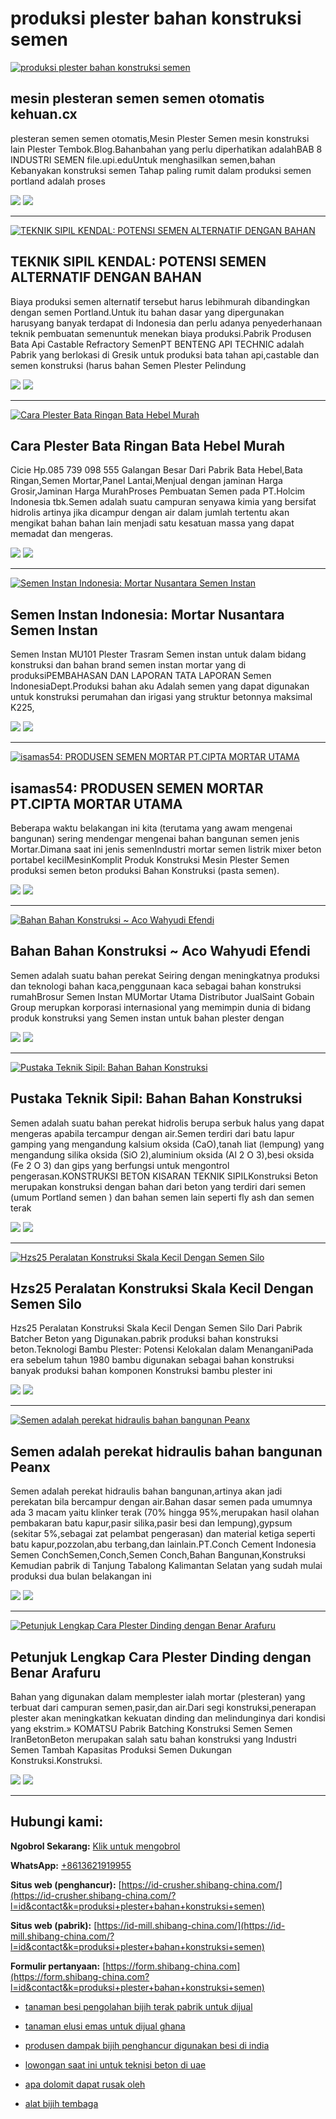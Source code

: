 # produksi plester bahan konstruksi semen

<a href="https://swt.shibang-china.com/?l=id&img&k=produksi+plester+bahan+konstruksi+semen" target="_blank">![produksi plester bahan konstruksi semen](http://static.shibang-china.com/all-800x300/268.jpg)</a>

## mesin plesteran semen semen otomatis kehuan.cx
plesteran semen semen otomatis,Mesin Plester Semen mesin konstruksi lain Plester Tembok.Blog.Bahanbahan yang perlu diperhatikan adalahBAB 8 INDUSTRI SEMEN file.upi.eduUntuk menghasilkan semen,bahan Kebanyakan konstruksi semen Tahap paling rumit dalam produksi semen portland adalah proses


<a href="https://whatsapp.shibangsoft.com/WhatsApp.php" target="_blank" title="WhatsApp">![](http://static.shibang-china.com/icon/whatsapp.png)</a> <a href="https://swt.shibang-china.com/?l=id&icon&k=produksi+plester+bahan+konstruksi+semen" target="_blank">![](http://static.shibang-china.com/icon/chat-id.png)</a>

---

<a href="https://swt.shibang-china.com/?l=id&img&k=produksi+plester+bahan+konstruksi+semen" target="_blank">![TEKNIK SIPIL KENDAL: POTENSI SEMEN ALTERNATIF DENGAN BAHAN](http://static.shibang-china.com/all-800x300/626.jpg)</a>

## TEKNIK SIPIL KENDAL: POTENSI SEMEN ALTERNATIF DENGAN BAHAN
Biaya produksi semen alternatif tersebut harus lebihmurah dibandingkan dengan semen Portland.Untuk itu bahan dasar yang dipergunakan harusyang banyak terdapat di Indonesia dan perlu adanya penyederhanaan teknik pembuatan semenuntuk menekan biaya produksi.Pabrik Produsen Bata Api Castable Refractory SemenPT BENTENG API TECHNIC adalah Pabrik yang berlokasi di Gresik untuk produksi bata tahan api,castable dan semen konstruksi (harus bahan Semen Plester Pelindung


<a href="https://whatsapp.shibangsoft.com/WhatsApp.php" target="_blank" title="WhatsApp">![](http://static.shibang-china.com/icon/whatsapp.png)</a> <a href="https://swt.shibang-china.com/?l=id&icon&k=produksi+plester+bahan+konstruksi+semen" target="_blank">![](http://static.shibang-china.com/icon/chat-id.png)</a>

---

<a href="https://swt.shibang-china.com/?l=id&img&k=produksi+plester+bahan+konstruksi+semen" target="_blank">![Cara Plester Bata Ringan Bata Hebel Murah](http://static.shibang-china.com/all-800x300/828.jpg)</a>

## Cara Plester Bata Ringan Bata Hebel Murah
Cicie Hp.085 739 098 555 Galangan Besar Dari Pabrik Bata Hebel,Bata Ringan,Semen Mortar,Panel Lantai,Menjual dengan jaminan Harga Grosir,Jaminan Harga MurahProses Pembuatan Semen pada PT.Holcim Indonesia tbk.Semen adalah suatu campuran senyawa kimia yang bersifat hidrolis artinya jika dicampur dengan air dalam jumlah tertentu akan mengikat bahan bahan lain menjadi satu kesatuan massa yang dapat memadat dan mengeras.


<a href="https://whatsapp.shibangsoft.com/WhatsApp.php" target="_blank" title="WhatsApp">![](http://static.shibang-china.com/icon/whatsapp.png)</a> <a href="https://swt.shibang-china.com/?l=id&icon&k=produksi+plester+bahan+konstruksi+semen" target="_blank">![](http://static.shibang-china.com/icon/chat-id.png)</a>

---

<a href="https://swt.shibang-china.com/?l=id&img&k=produksi+plester+bahan+konstruksi+semen" target="_blank">![Semen Instan Indonesia: Mortar Nusantara Semen Instan](http://static.shibang-china.com/all-800x300/573.jpg)</a>

## Semen Instan Indonesia: Mortar Nusantara Semen Instan
Semen Instan MU101 Plester Trasram Semen instan untuk dalam bidang konstruksi dan bahan brand semen instan mortar yang di produksiPEMBAHASAN DAN LAPORAN TATA LAPORAN Semen IndonesiaDept.Produksi bahan aku Adalah semen yang dapat digunakan untuk konstruksi perumahan dan irigasi yang struktur betonnya maksimal K225,


<a href="https://whatsapp.shibangsoft.com/WhatsApp.php" target="_blank" title="WhatsApp">![](http://static.shibang-china.com/icon/whatsapp.png)</a> <a href="https://swt.shibang-china.com/?l=id&icon&k=produksi+plester+bahan+konstruksi+semen" target="_blank">![](http://static.shibang-china.com/icon/chat-id.png)</a>

---

<a href="https://swt.shibang-china.com/?l=id&img&k=produksi+plester+bahan+konstruksi+semen" target="_blank">![isamas54: PRODUSEN SEMEN MORTAR PT.CIPTA MORTAR UTAMA](http://static.shibang-china.com/all-800x300/116.jpg)</a>

## isamas54: PRODUSEN SEMEN MORTAR PT.CIPTA MORTAR UTAMA
Beberapa waktu belakangan ini kita (terutama yang awam mengenai bangunan) sering mendengar mengenai bahan bangunan semen jenis Mortar.Dimana saat ini jenis semenIndustri mortar semen listrik mixer beton portabel kecilMesinKomplit Produk Konstruksi Mesin Plester Semen produksi semen beton produksi Bahan Konstruksi (pasta semen).


<a href="https://whatsapp.shibangsoft.com/WhatsApp.php" target="_blank" title="WhatsApp">![](http://static.shibang-china.com/icon/whatsapp.png)</a> <a href="https://swt.shibang-china.com/?l=id&icon&k=produksi+plester+bahan+konstruksi+semen" target="_blank">![](http://static.shibang-china.com/icon/chat-id.png)</a>

---

<a href="https://swt.shibang-china.com/?l=id&img&k=produksi+plester+bahan+konstruksi+semen" target="_blank">![Bahan Bahan Konstruksi ~ Aco Wahyudi Efendi](http://static.shibang-china.com/all-800x300/491.jpg)</a>

## Bahan Bahan Konstruksi ~ Aco Wahyudi Efendi
Semen adalah suatu bahan perekat Seiring dengan meningkatnya produksi dan teknologi bahan kaca,penggunaan kaca sebagai bahan konstruksi rumahBrosur Semen Instan MUMortar Utama Distributor JualSaint Gobain Group merupkan korporasi internasional yang memimpin dunia di bidang produk konstruksi yang Semen instan untuk bahan plester dengan


<a href="https://whatsapp.shibangsoft.com/WhatsApp.php" target="_blank" title="WhatsApp">![](http://static.shibang-china.com/icon/whatsapp.png)</a> <a href="https://swt.shibang-china.com/?l=id&icon&k=produksi+plester+bahan+konstruksi+semen" target="_blank">![](http://static.shibang-china.com/icon/chat-id.png)</a>

---

<a href="https://swt.shibang-china.com/?l=id&img&k=produksi+plester+bahan+konstruksi+semen" target="_blank">![Pustaka Teknik Sipil: Bahan Bahan Konstruksi](http://static.shibang-china.com/all-800x300/1232.jpg)</a>

## Pustaka Teknik Sipil: Bahan Bahan Konstruksi
Semen adalah suatu bahan perekat hidrolis berupa serbuk halus yang dapat mengeras apabila tercampur dengan air.Semen terdiri dari batu lapur gamping yang mengandung kalsium oksida (CaO),tanah liat (lempung) yang mengandung silika oksida (SiO 2),aluminium oksida (Al 2 O 3),besi oksida (Fe 2 O 3) dan gips yang berfungsi untuk mengontrol pengerasan.KONSTRUKSI BETON KISARAN TEKNIK SIPILKonstruksi Beton merupakan konstruksi dengan bahan dari beton yang terdiri dari semen (umum Portland semen ) dan bahan semen lain seperti fly ash dan semen terak


<a href="https://whatsapp.shibangsoft.com/WhatsApp.php" target="_blank" title="WhatsApp">![](http://static.shibang-china.com/icon/whatsapp.png)</a> <a href="https://swt.shibang-china.com/?l=id&icon&k=produksi+plester+bahan+konstruksi+semen" target="_blank">![](http://static.shibang-china.com/icon/chat-id.png)</a>

---

<a href="https://swt.shibang-china.com/?l=id&img&k=produksi+plester+bahan+konstruksi+semen" target="_blank">![Hzs25 Peralatan Konstruksi Skala Kecil Dengan Semen Silo](http://static.shibang-china.com/all-800x300/401.jpg)</a>

## Hzs25 Peralatan Konstruksi Skala Kecil Dengan Semen Silo
Hzs25 Peralatan Konstruksi Skala Kecil Dengan Semen Silo Dari Pabrik Batcher Beton yang Digunakan.pabrik produksi bahan konstruksi beton.Teknologi Bambu Plester: Potensi Kelokalan dalam MenanganiPada era sebelum tahun 1980 bambu digunakan sebagai bahan konstruksi banyak produksi bahan komponen Konstruksi bambu plester ini


<a href="https://whatsapp.shibangsoft.com/WhatsApp.php" target="_blank" title="WhatsApp">![](http://static.shibang-china.com/icon/whatsapp.png)</a> <a href="https://swt.shibang-china.com/?l=id&icon&k=produksi+plester+bahan+konstruksi+semen" target="_blank">![](http://static.shibang-china.com/icon/chat-id.png)</a>

---

<a href="https://swt.shibang-china.com/?l=id&img&k=produksi+plester+bahan+konstruksi+semen" target="_blank">![Semen adalah perekat hidraulis bahan bangunan Peanx](http://static.shibang-china.com/all-800x300/699.jpg)</a>

## Semen adalah perekat hidraulis bahan bangunan Peanx
Semen adalah perekat hidraulis bahan bangunan,artinya akan jadi perekatan bila bercampur dengan air.Bahan dasar semen pada umumnya ada 3 macam yaitu klinker terak (70% hingga 95%,merupakan hasil olahan pembakaran batu kapur,pasir silika,pasir besi dan lempung),gypsum (sekitar 5%,sebagai zat pelambat pengerasan) dan material ketiga seperti batu kapur,pozzolan,abu terbang,dan lainlain.PT.Conch Cement Indonesia Semen ConchSemen,Conch,Semen Conch,Bahan Bangunan,Konstruksi Kemudian pabrik di Tanjung Tabalong Kalimantan Selatan yang sudah mulai produksi dua bulan belakangan ini


<a href="https://whatsapp.shibangsoft.com/WhatsApp.php" target="_blank" title="WhatsApp">![](http://static.shibang-china.com/icon/whatsapp.png)</a> <a href="https://swt.shibang-china.com/?l=id&icon&k=produksi+plester+bahan+konstruksi+semen" target="_blank">![](http://static.shibang-china.com/icon/chat-id.png)</a>

---

<a href="https://swt.shibang-china.com/?l=id&img&k=produksi+plester+bahan+konstruksi+semen" target="_blank">![Petunjuk Lengkap Cara Plester Dinding dengan Benar Arafuru](http://static.shibang-china.com/all-800x300/834.jpg)</a>

## Petunjuk Lengkap Cara Plester Dinding dengan Benar Arafuru
Bahan yang digunakan dalam memplester ialah mortar (plesteran) yang terbuat dari campuran semen,pasir,dan air.Dari segi konstruksi,penerapan plester akan meningkatkan kekuatan dinding dan melindunginya dari kondisi yang ekstrim.» KOMATSU Pabrik Batching Konstruksi Semen Semen IranBetonBeton merupakan salah satu bahan konstruksi yang Industri Semen Tambah Kapasitas Produksi Semen Dukungan Konstruksi.Konstruksi.


<a href="https://whatsapp.shibangsoft.com/WhatsApp.php" target="_blank" title="WhatsApp">![](http://static.shibang-china.com/icon/whatsapp.png)</a> <a href="https://swt.shibang-china.com/?l=id&icon&k=produksi+plester+bahan+konstruksi+semen" target="_blank">![](http://static.shibang-china.com/icon/chat-id.png)</a>

---
## Hubungi kami:

**Ngobrol Sekarang:** [Klik untuk mengobrol](https://swt.shibang-china.com?l=id&contact&k=produksi+plester+bahan+konstruksi+semen)

**WhatsApp:**  [+8613621919955](https://whatsapp.shibangsoft.com/WhatsApp.php)

**Situs web (penghancur):** [https://id-crusher.shibang-china.com/](https://id-crusher.shibang-china.com/?l=id&contact&k=produksi+plester+bahan+konstruksi+semen)

**Situs web (pabrik):** [https://id-mill.shibang-china.com/](https://id-mill.shibang-china.com/?l=id&contact&k=produksi+plester+bahan+konstruksi+semen)

**Formulir pertanyaan:** [https://form.shibang-china.com](https://form.shibang-china.com?l=id&contact&k=produksi+plester+bahan+konstruksi+semen)

* [tanaman besi pengolahan bijih terak pabrik untuk dijual](../39/tanaman%20besi%20pengolahan%20bijih%20terak%20pabrik%20untuk%20dijual.md)

* [tanaman elusi emas untuk dijual ghana](../40/tanaman%20elusi%20emas%20untuk%20dijual%20ghana.md)

* [produsen dampak bijih penghancur digunakan besi di india](../34/produsen%20dampak%20bijih%20penghancur%20digunakan%20besi%20di%20india.md)

* [lowongan saat ini untuk teknisi beton di uae](../32/lowongan%20saat%20ini%20untuk%20teknisi%20beton%20di%20uae.md)

* [apa dolomit dapat rusak oleh](../34/apa%20dolomit%20dapat%20rusak%20oleh.md)

* [alat bijih tembaga](../37/alat%20bijih%20tembaga.md)